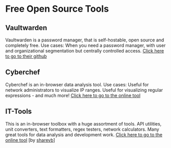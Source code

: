 # Free Open Source Tools

## Vaultwarden
Vaultwarden is a password manager, that is self-hostable, open source and completely free.
Use cases: When you need a password manager, with user and organizational segmentation but centrally controlled access.
[Click here to go to their github](https://github.com/dani-garcia/vaultwarden)
## Cyberchef
Cyberchef is an in-browser data analysis tool. 
Use cases: Useful for network administrators to visualize IP ranges. Useful for visualizing regular expressions - and much more!
[Click here to go to the online tool](https://cyberchef.vaultwarden.ca/cyberchef)

## IT-Tools
This is an in-browser toolbox with a huge assortment of tools. API utilities, unit converters, text formatters, regex testers, network calculators. Many great tools for data analysis and development work.
[Click here to go to the online tool](https://sharevb-it-tools.vercel.app/)  [by [sharevb](https://github.com/sharevb)]

